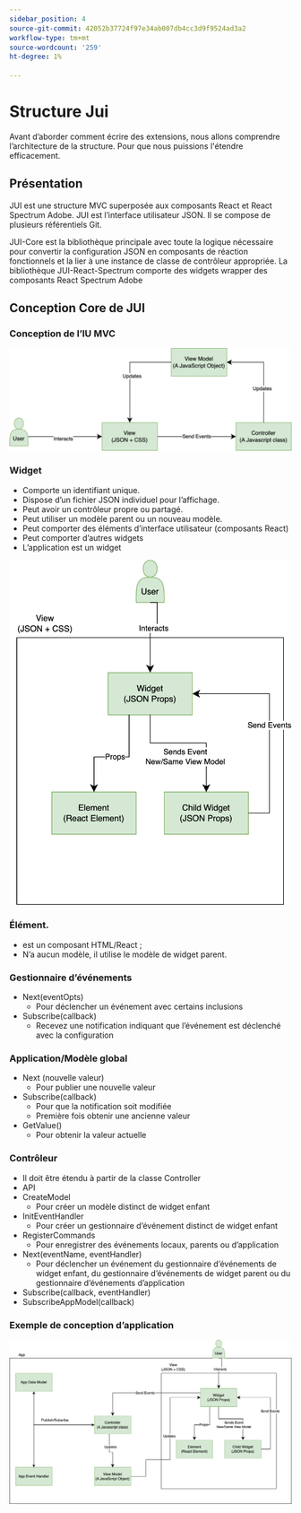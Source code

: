 ```yaml
---
sidebar_position: 4
source-git-commit: 42052b37724f97e34ab007db4cc3d9f9524ad3a2
workflow-type: tm+mt
source-wordcount: '259'
ht-degree: 1%

---
```


# Structure Jui

Avant d’aborder comment écrire des extensions, nous allons comprendre l’architecture de la structure.
Pour que nous puissions l&#39;étendre efficacement.

## Présentation

JUI est une structure MVC superposée aux composants React et React Spectrum Adobe. JUI est l’interface utilisateur JSON. Il se compose de plusieurs référentiels Git.

JUI-Core est la bibliothèque principale avec toute la logique nécessaire pour convertir la configuration JSON en composants de réaction fonctionnels et la lier à une instance de classe de contrôleur appropriée.
La bibliothèque JUI-React-Spectrum comporte des widgets wrapper des composants React Spectrum Adobe

## Conception Core de JUI

### Conception de l’IU MVC

![Texte de remplacement](./imgs/jui-mvc-flow.png)

### Widget

- Comporte un identifiant unique.
- Dispose d’un fichier JSON individuel pour l’affichage.
- Peut avoir un contrôleur propre ou partagé.
- Peut utiliser un modèle parent ou un nouveau modèle.
- Peut comporter des éléments d’interface utilisateur (composants React)
- Peut comporter d’autres widgets
- L’application est un widget

![Texte de remplacement](./imgs/jui-widget.png)

### Élément.

- est un composant HTML/React ;
- N’a aucun modèle, il utilise le modèle de widget parent.

### Gestionnaire d’événements

- Next(eventOpts)
   - Pour déclencher un événement avec certains inclusions
- Subscribe(callback)
   - Recevez une notification indiquant que l’événement est déclenché avec la configuration

### Application/Modèle global

- Next (nouvelle valeur)
   - Pour publier une nouvelle valeur
- Subscribe(callback)
   - Pour que la notification soit modifiée
   - Première fois obtenir une ancienne valeur
- GetValue()
   - Pour obtenir la valeur actuelle

### Contrôleur

- Il doit être étendu à partir de la classe Controller
- API 
- CreateModel
   - Pour créer un modèle distinct de widget enfant
- InitEventHandler
   - Pour créer un gestionnaire d’événement distinct de widget enfant
- RegisterCommands
   - Pour enregistrer des événements locaux, parents ou d’application
- Next(eventName, eventHandler)
   - Pour déclencher un événement du gestionnaire d’événements de widget enfant, du gestionnaire d’événements de widget parent ou du gestionnaire d’événements d’application
- Subscribe(callback, eventHandler)
- SubscribeAppModel(callback)

### Exemple de conception d’application

![Texte de remplacement](./imgs/jui-sample-app.png)
